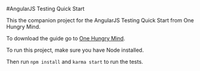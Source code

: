 #AngularJS Testing Quick Start

This the companion project for the AngularJS Testing Quick Start from One Hungry Mind.

To download the guide go to [One Hungry Mind](http://onehungrymind.com/).

To run this project, make sure you have Node installed.

Then run `npm install` and `karma start` to run the tests.

